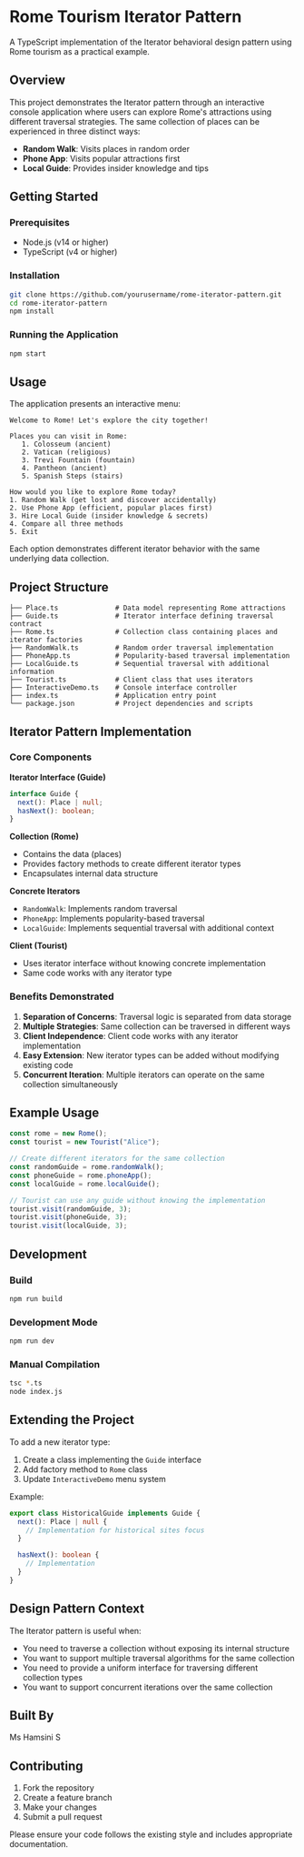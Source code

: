 # Rome Tourism Iterator Pattern

A TypeScript implementation of the Iterator behavioral design pattern using Rome tourism as a practical example.

## Overview

This project demonstrates the Iterator pattern through an interactive console application where users can explore Rome's attractions using different traversal strategies. The same collection of places can be experienced in three distinct ways:

- **Random Walk**: Visits places in random order
- **Phone App**: Visits popular attractions first
- **Local Guide**: Provides insider knowledge and tips

## Getting Started

### Prerequisites

- Node.js (v14 or higher)
- TypeScript (v4 or higher)

### Installation

```bash
git clone https://github.com/yourusername/rome-iterator-pattern.git
cd rome-iterator-pattern
npm install
```

### Running the Application

```bash
npm start
```

## Usage

The application presents an interactive menu:

```
Welcome to Rome! Let's explore the city together!

Places you can visit in Rome:
   1. Colosseum (ancient)
   2. Vatican (religious)
   3. Trevi Fountain (fountain)
   4. Pantheon (ancient)
   5. Spanish Steps (stairs)

How would you like to explore Rome today?
1. Random Walk (get lost and discover accidentally)
2. Use Phone App (efficient, popular places first)
3. Hire Local Guide (insider knowledge & secrets)
4. Compare all three methods
5. Exit
```

Each option demonstrates different iterator behavior with the same underlying data collection.

## Project Structure

```
├── Place.ts              # Data model representing Rome attractions
├── Guide.ts              # Iterator interface defining traversal contract
├── Rome.ts               # Collection class containing places and iterator factories
├── RandomWalk.ts         # Random order traversal implementation
├── PhoneApp.ts           # Popularity-based traversal implementation
├── LocalGuide.ts         # Sequential traversal with additional information
├── Tourist.ts            # Client class that uses iterators
├── InteractiveDemo.ts    # Console interface controller
├── index.ts              # Application entry point
└── package.json          # Project dependencies and scripts
```

## Iterator Pattern Implementation

### Core Components

**Iterator Interface (Guide)**

```typescript
interface Guide {
  next(): Place | null;
  hasNext(): boolean;
}
```

**Collection (Rome)**

- Contains the data (places)
- Provides factory methods to create different iterator types
- Encapsulates internal data structure

**Concrete Iterators**

- `RandomWalk`: Implements random traversal
- `PhoneApp`: Implements popularity-based traversal
- `LocalGuide`: Implements sequential traversal with additional context

**Client (Tourist)**

- Uses iterator interface without knowing concrete implementation
- Same code works with any iterator type

### Benefits Demonstrated

1. **Separation of Concerns**: Traversal logic is separated from data storage
2. **Multiple Strategies**: Same collection can be traversed in different ways
3. **Client Independence**: Client code works with any iterator implementation
4. **Easy Extension**: New iterator types can be added without modifying existing code
5. **Concurrent Iteration**: Multiple iterators can operate on the same collection simultaneously

## Example Usage

```typescript
const rome = new Rome();
const tourist = new Tourist("Alice");

// Create different iterators for the same collection
const randomGuide = rome.randomWalk();
const phoneGuide = rome.phoneApp();
const localGuide = rome.localGuide();

// Tourist can use any guide without knowing the implementation
tourist.visit(randomGuide, 3);
tourist.visit(phoneGuide, 3);
tourist.visit(localGuide, 3);
```

## Development

### Build

```bash
npm run build
```

### Development Mode

```bash
npm run dev
```

### Manual Compilation

```bash
tsc *.ts
node index.js
```

## Extending the Project

To add a new iterator type:

1. Create a class implementing the `Guide` interface
2. Add factory method to `Rome` class
3. Update `InteractiveDemo` menu system

Example:

```typescript
export class HistoricalGuide implements Guide {
  next(): Place | null {
    // Implementation for historical sites focus
  }

  hasNext(): boolean {
    // Implementation
  }
}
```

## Design Pattern Context

The Iterator pattern is useful when:

- You need to traverse a collection without exposing its internal structure
- You want to support multiple traversal algorithms for the same collection
- You need to provide a uniform interface for traversing different collection types
- You want to support concurrent iterations over the same collection

## Built By

Ms Hamsini S

## Contributing

1. Fork the repository
2. Create a feature branch
3. Make your changes
4. Submit a pull request

Please ensure your code follows the existing style and includes appropriate documentation.
